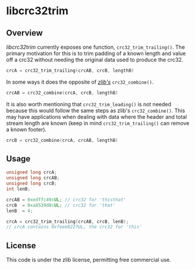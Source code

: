 # libcrc32trim

## Overview

_libcrc32trim_ currently exposes one function, `crc32_trim_trailing()`. The
primary motivation for this is to trim padding of a known length and value off
a crc32 without needing the original data used to produce the crc32.

```c
crcA = crc32_trim_trailing(crcAB, crcB, lengthB)
```

In some ways it does the opposite of _[zlib's](https://github.com/madler/zlib)_
`crc32_combine()`.

```c
crcAB = crc32_combine(crcA, crcB, lengthB)
```

It is also worth mentioning that `crc32_trim_leading()` is not needed because
this would follow the same steps as zlib's `crc32_combine()`. This may have
applications when dealing with data where the header and total stream length
are known (keep in mind `crc32_trim_trailing()` can remove a known footer).

```c
crcB = crc32_combine(crcA, crcAB, lengthB)
```

## Usage

```c
unsigned long crcA;
unsigned long crcAB;
unsigned long crcB;
int lenB;

crcAB = 0xedffc49cUL; // crc32 for 'thisthat'
crcB  = 0xa8539d8cUL; // crc32 for 'that'
lenB  = 4;

crcA = crc32_trim_trailing(crcAB, crcB, lenB);
// crcA contains 0xfeee8227UL, the crc32 for 'this'
```

## License

This code is under the zlib license, permitting free commercial use.

